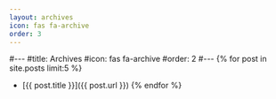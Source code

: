 ```yaml
---
layout: archives
icon: fas fa-archive
order: 3
---
```


#---
#title: Archives
#icon: fas fa-archive
#order: 2
#---
{% for post in site.posts limit:5 %}
  - [{{ post.title }}]({{ post.url }})
{% endfor %}
